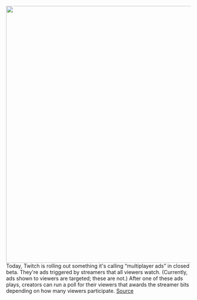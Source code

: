 <img src='https://cdn.vox-cdn.com/thumbor/Cc_N1vGe2RLpso2_gYbUTe4bf7c=/0x0:1124x639/1200x800/filters:focal(473x231:651x409)/cdn.vox-cdn.com/uploads/chorus_image/image/67801543/Ads1.0.png' width='700px' /><br/>
Today, Twitch is rolling out something it's calling “multiplayer ads” in closed beta. They're ads triggered by streamers that all viewers watch. (Currently, ads shown to viewers are targeted; these are not.) After one of these ads plays, creators can run a poll for their viewers that awards the streamer bits depending on how many viewers participate.
<a href='https://www.theverge.com/2020/11/16/21570243/twitch-multiplayer-ads-cpm-bits-streamer'> Source <a/>